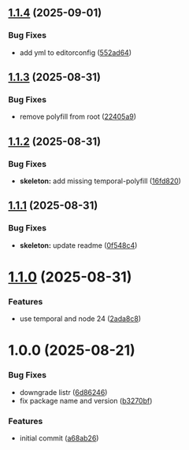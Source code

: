 ## [1.1.4](https://github.com/soliantconsulting/create-taxum-api/compare/v1.1.3...v1.1.4) (2025-09-01)


### Bug Fixes

* add yml to editorconfig ([552ad64](https://github.com/soliantconsulting/create-taxum-api/commit/552ad640328defaeb3ad5f7762925daf4011c701))

## [1.1.3](https://github.com/soliantconsulting/create-taxum-api/compare/v1.1.2...v1.1.3) (2025-08-31)


### Bug Fixes

* remove polyfill from root ([22405a9](https://github.com/soliantconsulting/create-taxum-api/commit/22405a92897941fad63bb42b006cab0df2b22f2b))

## [1.1.2](https://github.com/soliantconsulting/create-taxum-api/compare/v1.1.1...v1.1.2) (2025-08-31)


### Bug Fixes

* **skeleton:** add missing temporal-polyfill ([16fd820](https://github.com/soliantconsulting/create-taxum-api/commit/16fd820162ca80e6fd1f60ab8ac190a38a462afe))

## [1.1.1](https://github.com/soliantconsulting/create-taxum-api/compare/v1.1.0...v1.1.1) (2025-08-31)


### Bug Fixes

* **skeleton:** update readme ([0f548c4](https://github.com/soliantconsulting/create-taxum-api/commit/0f548c4349695ded279797164e0d1442feafab41))

# [1.1.0](https://github.com/soliantconsulting/create-taxum-api/compare/v1.0.0...v1.1.0) (2025-08-31)


### Features

* use temporal and node 24 ([2ada8c8](https://github.com/soliantconsulting/create-taxum-api/commit/2ada8c8f10716259e304a260c748907f3e7a54e3))

# 1.0.0 (2025-08-21)


### Bug Fixes

* downgrade listr ([6d86246](https://github.com/soliantconsulting/create-taxum-api/commit/6d862460bf905b46332d5824ca9475b43f2de10d))
* fix package name and version ([b3270bf](https://github.com/soliantconsulting/create-taxum-api/commit/b3270bf9851cc37a55efe41044a5ad2c633cce81))


### Features

* initial commit ([a68ab26](https://github.com/soliantconsulting/create-taxum-api/commit/a68ab2671cc06346be35a872f8149afc4ded2a31))
